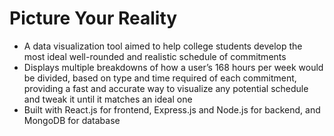 # Picture Your Reality
* A data visualization tool aimed to help college students develop the most ideal well-rounded and realistic schedule of commitments
* Displays multiple breakdowns of how a user’s 168 hours per week would be divided, based on type and time required of each
commitment, providing a fast and accurate way to visualize any potential schedule and tweak it until it matches an ideal one
* Built with React.js for frontend, Express.js and Node.js for backend, and MongoDB for database
